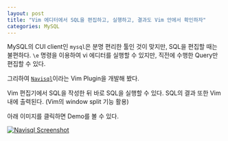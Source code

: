```yaml
---
layout: post
title: "Vim 에디터에서 SQL을 편집하고, 실행하고, 결과도 Vim 안에서 확인하자"
categories: MySQL
---
```


MySQL의 CUI client인 `mysql`은 분명 편리한 툴인 것이 맞지만, SQL을 편집할 때는 불편하다. `\e` 명령을 이용하여 vi 에디터를 실행할 수 있지만, 직전에 수행한 Query만 편집할 수 있다.

그리하여 [`Navisql`](https://github.com/mysqlguru/Navisql)이라는 Vim Plugin을 개발해 봤다.

Vim 편집기에서 SQL을 작성한 뒤 바로 SQL을 실행할 수 있다. SQL의 결과 또한 Vim 내에 출력된다. (Vim의 window split 기능 활용)

아래 이미지를 클릭하면 Demo를 볼 수 있다.

[![Navisql Screenshot](http://img.youtube.com/vi/6ovYivP-O0U/0.jpg)](http://www.youtube.com/watch?v=6ovYivP-O0U)
